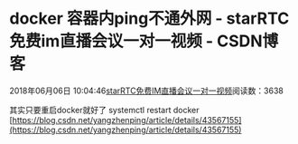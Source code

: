 # docker 容器内ping不通外网 - starRTC免费im直播会议一对一视频 - CSDN博客
2018年06月06日 10:04:46[starRTC免费IM直播会议一对一视频](https://me.csdn.net/elesos)阅读数：3638

其实只要重启docker就好了
systemctl restart docker
[https://blog.csdn.net/yangzhenping/article/details/43567155](https://blog.csdn.net/yangzhenping/article/details/43567155)
